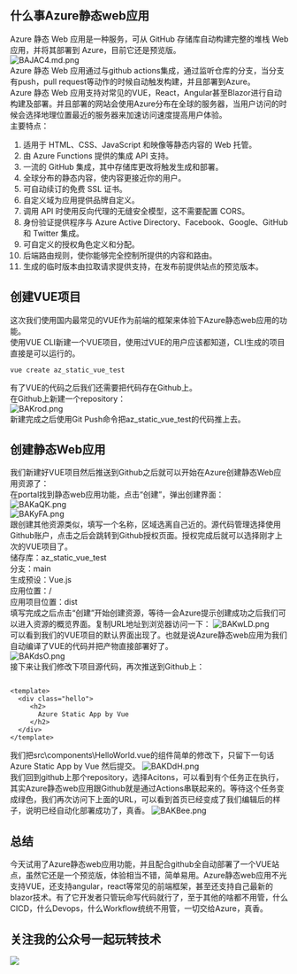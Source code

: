 ## 什么事Azure静态web应用
Azure 静态 Web 应用是一种服务，可从 GitHub 存储库自动构建完整的堆栈 Web 应用，并将其部署到 Azure，目前它还是预览版。   
![BAJAC4.md.png](https://s1.ax1x.com/2020/10/23/BAJAC4.md.png)   
Azure 静态 Web 应用通过与github actions集成，通过监听仓库的分支，当分支有push，pull request等动作的时候自动触发构建，并且部署到Azure。   
Azure 静态 Web 应用支持对常见的VUE，React，Angular甚至Blazor进行自动构建及部署。并且部署的网站会使用Azure分布在全球的服务器，当用户访问的时候会选择地理位置最近的服务器来加速访问速度提高用户体验。   
主要特点：
1. 适用于 HTML、CSS、JavaScript 和映像等静态内容的 Web 托管。
2. 由 Azure Functions 提供的集成 API 支持。
3. 一流的 GitHub 集成，其中存储库更改将触发生成和部署。
4. 全球分布的静态内容，使内容更接近你的用户。
5. 可自动续订的免费 SSL 证书。
6. 自定义域为应用提供品牌自定义。
7. 调用 API 时使用反向代理的无缝安全模型，这不需要配置 CORS。
8. 身份验证提供程序与 Azure Active Directory、Facebook、Google、GitHub 和 Twitter 集成。
9. 可自定义的授权角色定义和分配。
10. 后端路由规则，使你能够完全控制所提供的内容和路由。
11. 生成的临时版本由拉取请求提供支持，在发布前提供站点的预览版本。

## 创建VUE项目
这次我们使用国内最常见的VUE作为前端的框架来体验下Azure静态web应用的功能。   
使用VUE CLI新建一个VUE项目，使用过VUE的用户应该都知道，CLI生成的项目直接是可以运行的。
```
vue create az_static_vue_test
```
有了VUE的代码之后我们还需要把代码存在Github上。   
在Github上新建一个repository：   
![BAKrod.png](https://s1.ax1x.com/2020/10/23/BAKrod.png)   
新建完成之后使用Git Push命令把az_static_vue_test的代码推上去。
## 创建静态Web应用
我们新建好VUE项目然后推送到Github之后就可以开始在Azure创建静态Web应用资源了：   
在portal找到静态web应用功能，点击“创建”，弹出创建界面：   
![BAKaQK.png](https://s1.ax1x.com/2020/10/23/BAKaQK.png)   
![BAKyFA.png](https://s1.ax1x.com/2020/10/23/BAKyFA.png)   
跟创建其他资源类似，填写一个名称，区域选离自己近的。源代码管理选择使用Github账户，点击之后会跳转到Github授权页面。授权完成后就可以选择刚才上次的VUE项目了。   
储存库：az_static_vue_test   
分支：main   
生成预设：Vue.js   
应用位置：/   
应用项目位置：dist   
填写完成之后点击“创建”开始创建资源，等待一会Azure提示创建成功之后我们可以进入资源的概览界面。复制URL地址到浏览器访问一下：
![BAKwLD.png](https://s1.ax1x.com/2020/10/23/BAKwLD.png)   
可以看到我们的VUE项目的默认界面出现了。也就是说Azure静态web应用为我们自动编译了VUE的代码并把产物直接部署好了。   
![BAKdsO.png](https://s1.ax1x.com/2020/10/23/BAKdsO.png)   
接下来让我们修改下项目源代码，再次推送到Github上：
```
  
<template>
  <div class="hello">
     <h2>
       Azure Static App by Vue
     </h2>
  </div>
</template>

```
我们把src\components\HelloWorld.vue的组件简单的修改下，只留下一句话Azure Static App by Vue 然后提交。
![BAKDdH.png](https://s1.ax1x.com/2020/10/23/BAKDdH.png)    
我们回到github上那个repository，选择Acitons，可以看到有个任务正在执行，其实Azure静态web应用跟Github就是通过Actions串联起来的。等待这个任务变成绿色，我们再次访问下上面的URL，可以看到首页已经变成了我们编辑后的样子，说明已经自动化部署成功了，真香。
![BAKBee.png](https://s1.ax1x.com/2020/10/23/BAKBee.png)

## 总结
今天试用了Azure静态web应用功能，并且配合github全自动部署了一个VUE站点，虽然它还是一个预览版，体验相当不错，简单易用。Azure静态web应用不光支持VUE，还支持angular，react等常见的前端框架，甚至还支持自己最新的blazor技术。有了它开发者只管玩命写代码就行了，至于其他的啥都不用管，什么CICD，什么Devops，什么Workflow统统不用管，一切交给Azure，真香。

## 关注我的公众号一起玩转技术   
![](https://s1.ax1x.com/2020/06/29/NfQjds.jpg)